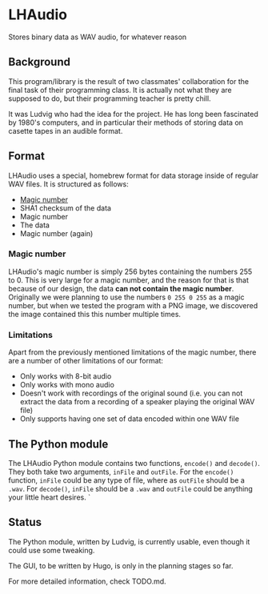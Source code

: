 # LHAudio
Stores binary data as WAV audio, for whatever reason

## Background
This program/library is the result of two classmates' collaboration for the final task of their programming class. It is actually not what they are supposed to do, but their programming teacher is pretty chill. 

It was Ludvig who had the idea for the project. He has long been fascinated by 1980's computers, and in particular their methods of storing data on casette tapes in an audible format.

## Format
LHAudio uses a special, homebrew format for data storage inside of regular WAV files. It is structured as follows:

- [Magic number](https://en.wikipedia.org/wiki/File_format#Magic_number)
- SHA1 checksum of the data
- Magic number
- The data
- Magic number (again)

### Magic number
LHAudio's magic number is simply 256 bytes containing the numbers 255 to 0. This is very large for a magic number, and the reason for that is that because of our design, the data **can not contain the magic number**. Originally we were planning to use the numbers `0 255 0 255` as a magic number, but when we tested the program with a PNG image, we discovered the image contained this this number multiple times.

### Limitations
Apart from the previously mentioned limitations of the magic number, there are a number of other limitations of our format:

- Only works with 8-bit audio
- Only works with mono audio
- Doesn't work with recordings of the original sound (i.e. you can not extract the data from a recording of a speaker playing the original WAV file)
- Only supports having one set of data encoded within one WAV file

## The Python module
The LHAudio Python module contains two functions, `encode()` and `decode()`. They both take two arguments, `inFile` and `outFile`. For the `encode()` function, `inFile` could be any type of file, where as `outFile` should be a `.wav`. For `decode()`, `inFile` should be a `.wav` and `outFile` could be anything your little heart desires.
`
## Status
The Python module, written by Ludvig, is currently usable, even though it could use some tweaking.

The GUI, to be written by Hugo, is only in the planning stages so far.

For more detailed information, check TODO.md.

